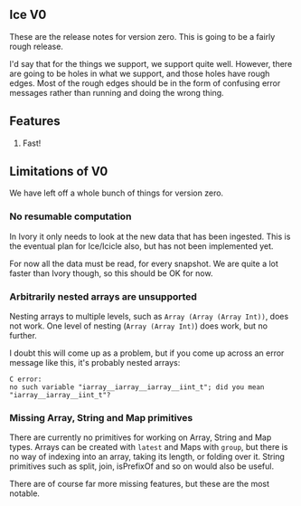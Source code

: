 Ice V0
--------

These are the release notes for version zero.
This is going to be a fairly rough release.

I'd say that for the things we support, we support quite well.
However, there are going to be holes in what we support, and those holes have rough edges.
Most of the rough edges should be in the form of confusing error messages rather than running and doing the wrong thing.

Features
--------
1. Fast!

Limitations of V0
-----------------

We have left off a whole bunch of things for version zero.

### No resumable computation
In Ivory it only needs to look at the new data that has been ingested.
This is the eventual plan for Ice/Icicle also, but has not been implemented yet.

For now all the data must be read, for every snapshot.
We are quite a lot faster than Ivory though, so this should be OK for now.

### Arbitrarily nested arrays are unsupported
Nesting arrays to multiple levels, such as ``Array (Array (Array Int))``, does not work.
One level of nesting (``Array (Array Int)``) does work, but no further.

I doubt this will come up as a problem, but if you come up across an error message like this, it's probably nested arrays:
```
C error:
no such variable "iarray__iarray__iarray__iint_t"; did you mean "iarray__iarray__iint_t"?
```

### Missing Array, String and Map primitives
There are currently no primitives for working on Array, String and Map types.
Arrays can be created with ``latest`` and Maps with ``group``, but there is no way of indexing into an array, taking its length, or folding over it.
String primitives such as split, join, isPrefixOf and so on would also be useful.

There are of course far more missing features, but these are the most notable.
